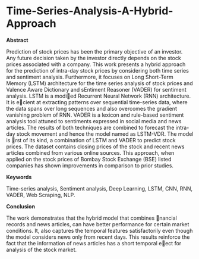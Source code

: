 # Time-Series-Analysis-A-Hybrid-Approach

**Abstract** 

Prediction of stock prices has been the primary objective of
an investor. Any future decision taken by the investor directly depends
on the stock prices associated with a company. This work presents a hybrid
approach for the prediction of intra-day stock prices by considering
both time series and sentiment analysis. Furthermore, it focuses on Long
Short-Term Memory (LSTM) architecture for the time series analysis
of stock prices and Valence Aware Dictionary and sEntiment Reasoner
(VADER) for sentiment analysis. LSTM is a modied Recurrent Neural
Network (RNN) architecture. It is ecient at extracting patterns over sequential
time-series data, where the data spans over long sequences and
also overcomes the gradient vanishing problem of RNN. VADER is a
lexicon and rule-based sentiment analysis tool attuned to sentiments expressed
in social media and news articles. The results of both techniques
are combined to forecast the intra-day stock movement and hence the
model named as LSTM-VDR. The model is rst of its kind, a combination
of LSTM and VADER to predict stock prices. The dataset contains
closing prices of the stock and recent news articles combined from various
online sources. This approach, when applied on the stock prices of Bombay
Stock Exchange (BSE) listed companies has shown improvements in
comparison to prior studies.

**Keywords** 

Time-series analysis, Sentiment analysis, Deep Learning,
LSTM, CNN, RNN, VADER, Web Scraping, NLP.

**Conclusion**


The work demonstrates that the hybrid model that combines nancial records
and news articles, can have better performance for certain market conditions.
It, also captures the temporal features satisfactorily even though the model considers
news only from recent days. This results reinforce the fact that the information
of news articles has a short temporal eect for analysis of the stock
market.
